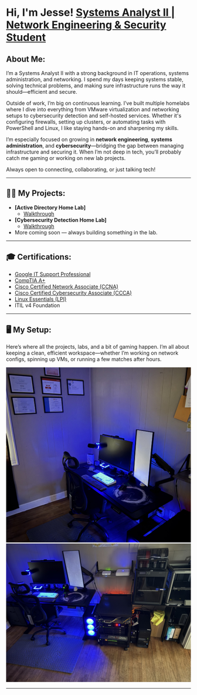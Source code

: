 <h1>Hi, I'm Jesse! <a href="https://www.linkedin.com/in/jjstanford314/">Systems Analyst II | Network Engineering & Security Student</a> </h1>

<h2>About Me:</h2>
I’m a Systems Analyst II with a strong background in IT operations, systems administration, and networking. I spend my days keeping systems stable, solving technical problems, and making sure infrastructure runs the way it should—efficient and secure.

Outside of work, I’m big on continuous learning. I’ve built multiple homelabs where I dive into everything from VMware virtualization and networking setups to cybersecurity detection and self-hosted services. Whether it's configuring firewalls, setting up clusters, or automating tasks with PowerShell and Linux, I like staying hands-on and sharpening my skills.

I’m especially focused on growing in **network engineering**, **systems administration**, and **cybersecurity**—bridging the gap between managing infrastructure and securing it. When I’m not deep in tech, you’ll probably catch me gaming or working on new lab projects.

Always open to connecting, collaborating, or just talking tech!

---

<h2>👨‍💻 My Projects:</h2>

- <b>[Active Directory Home Lab]</b>
  - [Walkthrough](https://github.com/jstanford314/ActiveDirectoryLab)
- <b>[Cybersecurity Detection Home Lab]</b>
  - [Walkthrough](https://github.com/jstanford314/DetectionHomeLab)
- More coming soon — always building something in the lab.

---

<h2>🎓 Certifications:</h2>

- [Google IT Support Professional](https://coursera.org/share/8a8fd262d96165fe0addc9a00cce14f8)
- [CompTIA A+](https://www.credly.com/badges/67bdcab5-ca9b-436b-a80c-5e5736e89013/linked_in_profile)
- [Cisco Certified Network Associate (CCNA)](https://www.credly.com/earner/earned/badge/bac0e54e-873b-4d1b-aca2-c9dc004a019a)
- [Cisco Certified Cybersecurity Associate (CCCA)](https://www.credly.com/earner/earned/badge/03b627ee-d350-4a81-889e-a116338d843b)
- [Linux Essentials (LPI)](https://www.credly.com/earner/earned/badge/14f5d66e-61e2-403a-96d2-d0754e2566f6)
- ITIL v4 Foundation

---

<h2>🖥️ My Setup:</h2>

Here’s where all the projects, labs, and a bit of gaming happen. I’m all about keeping a clean, efficient workspace—whether I’m working on network configs, spinning up VMs, or running a few matches after hours.

<img src="IMG_0981.jpg" alt="Desk Setup" width="600"/>

<img src="image1.jpeg" alt="Full Setup View" width="600"/>

---

<!-- Commented out for future updates -->
<!--
<h2>📺 YouTube Videos</h2>

-

<h2> 🤳 Connect with me:</h2>

[<img align="left" alt="JesseStanford | LinkedIn" width="22px" src="https://cdn.jsdelivr.net/npm/simple-icons@v3/icons/linkedin.svg" />][linkedin]
-->

[linkedin]: https://linkedin.com/in/jjstanford314
